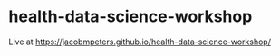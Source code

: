 # health-data-science-workshop

Live at https://jacobmpeters.github.io/health-data-science-workshop/
